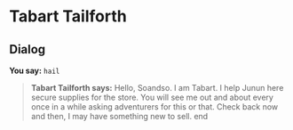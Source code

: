 # Tabart Tailforth


## Dialog

**You say:** `hail`



>**Tabart Tailforth says:** Hello, Soandso. I am Tabart. I help Junun here secure supplies for the store. You will see me out and about every once in a while asking adventurers for this or that. Check back now and then, I may have something new to sell.
end
